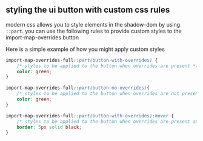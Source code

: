 ## styling the ui button with custom css rules

modern css allows you to style elements in the shadow-dom by using `::part`. you can use the following rules to provide custom styles to the import-map-overrides button

Here is a simple example of how you might apply custom styles
```css
import-map-overrides-full::part(button-with-overrides) {
    /* styles to be applied to the button when overrides are present */
    color: green;
}

import-map-overrides-full::part(button-no-overrides){
    /* styles to be applied to the button when overrides are not present */
    color: green;
}

import-map-overrides-full::part(button-with-overrides):hover {
    /* styles to be applied to the button when overrides are present and it is hovered */
    border: 5px solid black;
}
```

